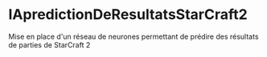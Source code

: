 # IApredictionDeResultatsStarCraft2
Mise en place d'un réseau de neurones permettant de prédire des résultats de parties de StarCraft 2
